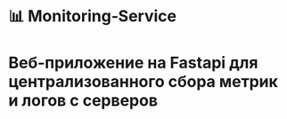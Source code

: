 # 📊 Monitoring‑Service

# Веб-приложение на Fastapi для централизованного сбора метрик и логов с серверов
